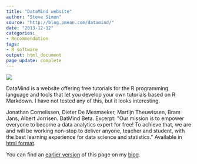 ```yaml
---
title: "DataMind website"
author: "Steve Simon"
source: "http://blog.pmean.com/datamind/"
date: "2013-12-12"
categories:
- Recommendation
tags:
- R software
output: html_document
page_update: complete
---
```


![](http://www.pmean.com/new-images/13/data-mind-01.png)

<!---More--->

DataMind is a website offering free tutorials for the R programming language and tools that let you develop your own tutorials based on R Markdown. I have not tested any of this, but it looks interesting.

Jonathan Cornelissen, Dieter De Mesmaeker, Martijn Theuwissen, Bram Jans, Albert Jorrisen. DatMind Beta. Excerpt: "Our mission is to empower everyone to become a data analytics expert for free! To achieve that, we are and will be working non-stop to deliver anyone, teacher and student, with the best learning experience for data science and statistics." Available in [html format][dat1].

[dat1]: http://www.datamind.org/

You can find an [earlier version][sim1] of this page on my [blog][sim2].

[sim1]: http://blog.pmean.com/datamind/
[sim2]: http://blog.pmean.com